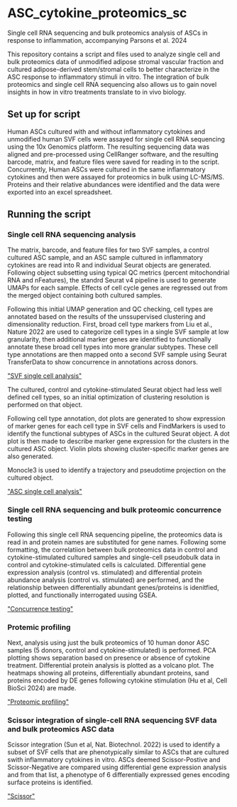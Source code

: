 # ASC_cytokine_proteomics_sc
Single cell RNA sequencing and bulk proteomics analysis of ASCs in response to inflammation, accompanying Parsons et al. 2024

This repository contains a script and files used to analyze single cell and bulk proteomics data of unmodified adipose stromal vascular fraction and cultured adipose-derived stem/stromal cells to better characterize in the ASC response to inflammatory stimuli in vitro. The integration of bulk proteomics and single cell RNA sequencing also allows us to gain novel insights in how in vitro treatments translate to in vivo biology.

## Set up for script
Human ASCs cultured with and without inflammatory cytokines and unmodified human SVF cells were assayed for single cell RNA sequencing using the 10x Genomics platform. The resulting sequencing data was aligned and pre-processed using CellRanger software, and the resulting barcode, matrix, and feature files were saved for reading in to the script. Concurrently, Human ASCs were cultured in the same inflammatory cytokines and then were assayed for proteomics in bulk using LC-MS/MS. Proteins and their relative abundances were identified and the data were exported into an excel spreadsheet.

## Running the script
### Single cell RNA sequencing analysis
The matrix, barcode, and feature files for two SVF samples, a control cultured ASC sample, and an ASC sample cultured in inflammatory cytokines are read into R and individual Seurat objects are generated. Following object subsetting using typical QC metrics (percent mitochondrial RNA and nFeatures), the standrd Seurat v4 pipeline is used to generate UMAPs for each sample. Effects of cell cycle genes are regressed out from the merged object containing both cultured samples. 

Following this initial UMAP generation and QC checking, cell types are annotated based on the results of the unssupervised clustering and dimensionality reduction. First, broad cell type markers from Liu et al., Nature 2022 are used to categorize cell types in a single SVF sample at low granularity, then additional marker genes are identified to functionally annotate these broad cell types into more granular subtypes. These cell type annotations are then mapped onto a second SVF sample using Seurat TransferData to show concurrence in annotations across donors.

["SVF single cell analysis"](Figure1.pdf)


The cultured, control and cytokine-stimulated Seurat object had less well defined cell types, so an initial optimization of clustering resolution is performed on that object. 

Following cell type annotation, dot plots are generated to show expression of marker genes for each cell type in SVF cells and FindMarkers is used to identify the functional subtypes of ASCs in the cultured Seurat object. A dot plot is then made to describe marker gene expression for the clusters in the cultured ASC object. Violin plots showing cluster-specific marker genes are also generated.

Monocle3 is used to identify a trajectory and pseudotime projection on the cultured object.

["ASC single cell analysis"](Figure2.pdf)

### Single cell RNA sequencing and bulk proteomic concurrence testing
Following this single cell RNA sequencing pipeline, the proteomics data is read in and protein names are substituted for gene names. Following some formatting, the correlatiion between bulk proteomics data in control and cytokine-stimulated cultured samples and single-cell pseudobulk data in control and cytokine-stimulated cells is calculated. Differential gene expression analysis (control vs. stimulated) and differential protein abundance analysis (control vs. stimulated) are performed, and the relationship between differentially abundant genes/proteins is idenitfied, plotted, and functionally interrogated uusing GSEA. 

["Concurrence testing"](Figure4.pdf)

### Protemic profiling
Next, analysis using just the bulk proteomics of 10 human donor ASC samples (5 donors, control and cytokine-stimulated) is performed. PCA plotting shows separation based on presence or absence of cytokine treatment. Differential protein analysis is plotted as a volcano plot. The heatmaps showing all proteins, differentially abundant proteins, sand proteins encoded by DE genes following cytokine stimulation (Hu et al, Cell BioSci 2024) are made.

["Proteomic profiling"](Figure3.pdf)

### Scissor integration of single-cell RNA sequencing SVF data and bulk proteomics ASC data
Scissor integration (Sun et al, Nat. Biotechnol. 2022) is used to identify a subset of SVF cells that are phenotypically similar to ASCs that are cultured swith inflammatory cytokines in vitro. ASCs deemed Scissor-Postive and Scissor-Negative are compared using differential gene expression analysis and from that list, a phenotype of 6 differentially expressed genes encoding surface proteins is identified.

["Scissor"](Figure5.pdf)
